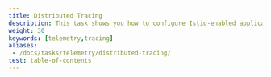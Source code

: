 ```yaml
---
title: Distributed Tracing
description: This task shows you how to configure Istio-enabled applications to collect trace spans.
weight: 30
keywords: [telemetry,tracing]
aliases:
 - /docs/tasks/telemetry/distributed-tracing/
test: table-of-contents
---
```

